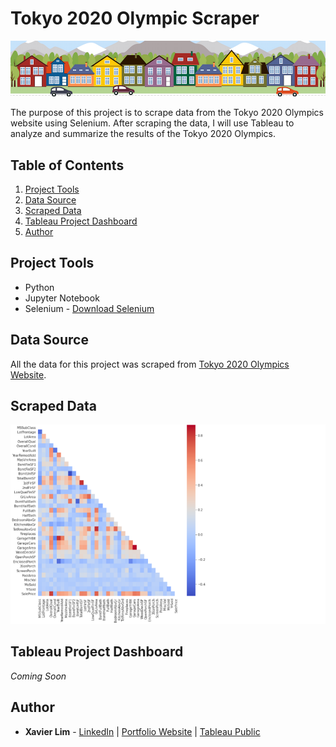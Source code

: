 # Tokyo 2020 Olympic Scraper
![Header](https://github.com/xavier-lim/housingPricePrediction/blob/master/images/housesbanner.png)

The purpose of this project is to scrape data from the Tokyo 2020 Olympics website using Selenium. After scraping the data, I will use Tableau to analyze and summarize the results of the Tokyo 2020 Olympics.


## Table of Contents
1.	[Project Tools](https://github.com/xavier-lim/olympicsScraper#project-tools)
2.	[Data Source](https://github.com/xavier-lim/olympicsScraper#data-source)
4.	[Scraped Data](https://github.com/xavier-lim/olympicsScraper#scraped-data)
5.	[Tableau Project Dashboard](https://github.com/xavier-lim/olympicsScraper#tableau-project-dashboard)
7.	[Author](https://github.com/xavier-lim/olympicsScraper#author)

## Project Tools
*	Python
*	Jupyter Notebook
*	Selenium - [Download Selenium](https://www.selenium.dev/downloads/)

## Data Source
All the data for this project was scraped from [Tokyo 2020 Olympics Website](https://olympics.com/tokyo-2020/olympic-games/en/results/all-sports/medalists.htmw).

## Scraped Data
![Correlations](https://github.com/xavier-lim/housingPricePrediction/blob/master/images/correlations.PNG)

## Tableau Project Dashboard
*Coming Soon*

## Author
* **Xavier Lim** - [LinkedIn](https://www.linkedin.com/in/xavier-lim14/)  |  [Portfolio Website](https://xavier-lim.github.io/)  |  [Tableau Public](https://public.tableau.com/profile/xavier.lim#!/)
